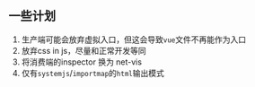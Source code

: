 ## 一些计划
1. 生产端可能会放弃虚拟入口，但这会导致`vue`文件不再能作为入口
2. 放弃css in js，尽量和正常开发等同
3. 将消费端的inspector 换为 net-vis
4. 仅有`systemjs`/`importmap`的`html`输出模式